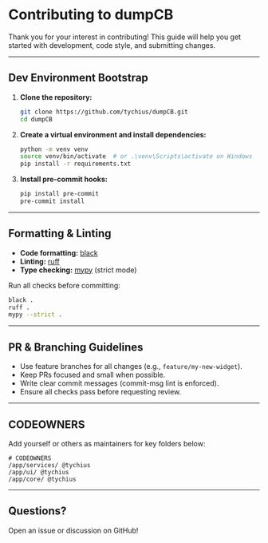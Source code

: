 # Contributing to dumpCB

Thank you for your interest in contributing! This guide will help you get started with development, code style, and submitting changes.

---

## Dev Environment Bootstrap

1. **Clone the repository:**
    ```bash
    git clone https://github.com/tychius/dumpCB.git
    cd dumpCB
    ```
2. **Create a virtual environment and install dependencies:**
    ```bash
    python -m venv venv
    source venv/bin/activate  # or .\venv\Scripts\activate on Windows
    pip install -r requirements.txt
    ```
3. **Install pre-commit hooks:**
    ```bash
    pip install pre-commit
    pre-commit install
    ```

---

## Formatting & Linting

- **Code formatting:** [black](https://black.readthedocs.io/)
- **Linting:** [ruff](https://docs.astral.sh/ruff/)
- **Type checking:** [mypy](http://mypy-lang.org/) (strict mode)

Run all checks before committing:
```bash
black .
ruff .
mypy --strict .
```

---

## PR & Branching Guidelines

- Use feature branches for all changes (e.g., `feature/my-new-widget`).
- Keep PRs focused and small when possible.
- Write clear commit messages (commit-msg lint is enforced).
- Ensure all checks pass before requesting review.

---

## CODEOWNERS

Add yourself or others as maintainers for key folders below:

```
# CODEOWNERS
/app/services/ @tychius
/app/ui/ @tychius
/app/core/ @tychius
```

---

## Questions?
Open an issue or discussion on GitHub! 
